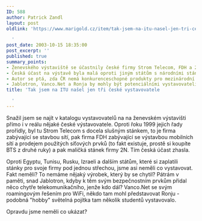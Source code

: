 ```yaml
---
ID: 588
author: Patrick Zandl
layout: post
oldlink: 'https://www.marigold.cz/item/tak-jsem-na-itu-nasel-jen-tri-ceske-vystavovatele

  '
post_date: 2003-10-15 18:35:00
post_excerpt: ''
published: true
summary_points:
- Ženevského výstaviště se účastnily české firmy Strom Telecom, FDH a 2N.
- Česká účast na výstavě byla malá oproti jiným státům s národními stánky.
- Autor se ptá, zda ČR nemá konkurenceschopné produkty pro mezinárodní trh.
- Jablotron, Vanco.Net a Ronja by mohly být potenciálními vystavovateli.
title: 'Tak jsem na ITU našel jen tři české vystavovatele

  '
---
```


<p>
Snažil jsem se najít v katalogu vystavovatelů na na ženevském výstavišti přímo i v reálu nějaké české výstavovatele. Oproti řoku 1999 jejich řady prořídly, byl tu Strom Telecom s docela slušným stánkem, to je firma zabývající se stavbou sítí, pak firma FDH zabývající se výstavbou mobilních sítí a prodejem použitých síťových prvků (to fakt existuje, prostě si koupíte BTS z druhé ruky) a pak maličká stánek firmy 2N. Tím česká účast zhasla. </p>

<p>
Oproti Egyptu, Tunisu, Rusku, Izraeli a dalším státům, které si zaplatili stánky pro svoje firmy pod jednou střechou, jsme asi neměli co vystavovat. Fakt neměli? To nemáme nějaký výrobek, který by se chytil? Pátrám v paměti, snad Jablotron, kdyby k těm svým bezpečnostním prvkům přidal něco chytře telekomunikačního, jenže kdo dál? Vanco.Net se svým roamingovým řešením pro WiFi, někdo tam mohl představovat Ronju - podobná "hobby" světelná pojítka tam několik studentů vystavovalo. </p>

<p>
Opravdu jsme neměli co ukázat? </p>